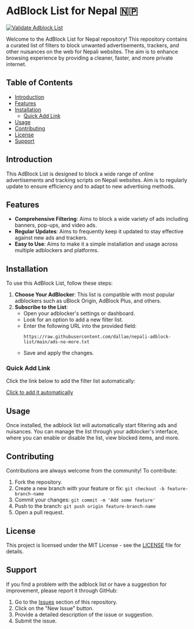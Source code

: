 # AdBlock List for Nepal 🇳🇵
[![Validate Adblock List](https://github.com/dallae/nepali-adblock-list/actions/workflows/validate.yml/badge.svg)](https://github.com/dallae/nepali-adblock-list/actions/workflows/validate.yml)

Welcome to the AdBlock List for Nepal repository! This repository contains a curated list of filters to block unwanted advertisements, trackers, and other nuisances on the web for Nepali websites. The aim is to enhance browsing experience by providing a cleaner, faster, and more private internet.

## Table of Contents

- [Introduction](#introduction)
- [Features](#features)
- [Installation](#installation)
  - [Quick Add Link](#quick-add-link)
- [Usage](#usage)
- [Contributing](#contributing)
- [License](#license)
- [Support](#support)



## Introduction

This AdBlock List is designed to block a wide range of online advertisements and tracking scripts on Nepali websites. Aim is to regularly update to ensure efficiency and to adapt to new advertising methods.

## Features

- **Comprehensive Filtering**: Aims to block a wide variety of ads including banners, pop-ups, and video ads.
- **Regular Updates**: Aims to frequently keep it updated to stay effective against new ads and trackers.
- **Easy to Use**: Aims to make it a simple installation and usage across multiple adblockers and platforms.

## Installation

To use this AdBlock List, follow these steps:

1. **Choose Your AdBlocker**: This list is compatible with most popular adblockers such as uBlock Origin, AdBlock Plus, and others.
2. **Subscribe to the List**:
    - Open your adblocker's settings or dashboard.
    - Look for an option to add a new filter list.
    - Enter the following URL into the provided field:
      ```
      https://raw.githubusercontent.com/dallae/nepali-adblock-list/main/ads-no-more.txt
      ```
    - Save and apply the changes.

### Quick Add Link

Click the link below to add the filter list automatically:

[Click to add it automatically](https://subscribe.adblockplus.org/?location=https%3A%2F%2Fraw.githubusercontent.com%2Fdallae%2Fnepali-adblock-list%2Fmain%2Fads-no-more.txt&title=Nepali%20AdBlock%20List)

## Usage

Once installed, the adblock list will automatically start filtering ads and nuisances. You can manage the list through your adblocker's interface, where you can enable or disable the list, view blocked items, and more.

## Contributing

Contributions are always welcome from the community! To contribute:

1. Fork the repository.
2. Create a new branch with your feature or fix: `git checkout -b feature-branch-name`
3. Commit your changes: `git commit -m 'Add some feature'`
4. Push to the branch: `git push origin feature-branch-name`
5. Open a pull request.

## License

This project is licensed under the MIT License - see the [LICENSE](LICENSE) file for details.

## Support

If you find a problem with the adblock list or have a suggestion for improvement, please report it through GitHub:

1. Go to the [Issues](https://github.com/dallae/nepali-adblock-list/issues) section of this repository.
2. Click on the "New Issue" button.
3. Provide a detailed description of the issue or suggestion.
4. Submit the issue.
